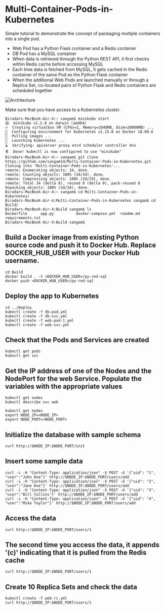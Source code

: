 # Multi-Container-Pods-in-Kubernetes


Simple tutorial to demonstrate the concept of packaging multiple containers into a single pod. 
* Web Pod has a Python Flask container and a Redis container
* DB Pod has a MySQL container
* When data is retrieved through the Python REST API, it first checks within Redis cache before accessing MySQL
* Each time data is fetched from MySQL, it gets cached in the Redis container of the same Pod as the Python Flask container
* When the additional Web Pods are launched manually or through a Replica Set, co-located pairs of Python Flask and Redis containers are scheduled together

![Architecture](https://github.com/sangam14/Multi-Container-Pods-in-Kubernetes/blob/master/multi-container-pod.png?raw=true)

Make sure that you have access to a Kubernetes cluster.

```
Biradars-MacBook-Air-4:~ sangam$ minikube start
😄  minikube v1.2.0 on darwin (amd64)
🔥  Creating virtualbox VM (CPUs=2, Memory=2048MB, Disk=20000MB) ...
🐳  Configuring environment for Kubernetes v1.15.0 on Docker 18.09.6
🚜  Pulling images ...
🚀  Launching Kubernetes ... 
⌛  Verifying: apiserver proxy etcd scheduler controller dns
🏄  Done! kubectl is now configured to use "minikube"
Biradars-MacBook-Air-4:~ sangam$ git clone https://github.com/sangam14/Multi-Container-Pods-in-Kubernetes.git
Cloning into 'Multi-Container-Pods-in-Kubernetes'...
remote: Enumerating objects: 34, done.
remote: Counting objects: 100% (34/34), done.
remote: Compressing objects: 100% (29/29), done.
remote: Total 34 (delta 8), reused 0 (delta 0), pack-reused 0
Unpacking objects: 100% (34/34), done.
Biradars-MacBook-Air-4:~ sangam$ cd Multi-Container-Pods-in-Kubernetes/
Biradars-MacBook-Air-4:Multi-Container-Pods-in-Kubernetes sangam$ cd Build/
Biradars-MacBook-Air-4:Build sangam$ ls
Dockerfile		app.py			docker-compose.yml	readme.md		requirements.txt
Biradars-MacBook-Air-4:Build sangam$ 
```




## Build a Docker image from existing Python source code and push it to Docker Hub. Replace DOCKER_HUB_USER with your Docker Hub username.
```
cd Build
docker build . -t <DOCKER_HUB_USER>/py-red-sql
docker push <DOCKER_HUB_USER>/py-red-sql
```

## Deploy the app to Kubernetes
```
cd ../Deploy
kubectl create -f db-pod.yml
kubectl create -f db-svc.yml
kubectl create -f web-pod-1.yml
kubectl create -f web-svc.yml
```

## Check that the Pods and Services are created
```
kubectl get pods
kubectl get svc
```

## Get the IP address of one of the Nodes and the NodePort for the web Service. Populate the variables with the appropriate values
```
kubectl get nodes
kubectl describe svc web

kubectl get nodes
export NODE_IP=<NODE_IP>
export NODE_PORT=<NODE_PORT>
```

## Initialize the database with sample schema
```
curl http://$NODE_IP:$NODE_PORT/init
```
## Insert some sample data
```
curl -i -H "Content-Type: application/json" -X POST -d '{"uid": "1", "user":"John Doe"}' http://$NODE_IP:$NODE_PORT/users/add
curl -i -H "Content-Type: application/json" -X POST -d '{"uid": "2", "user":"Jane Doe"}' http://$NODE_IP:$NODE_PORT/users/add
curl -i -H "Content-Type: application/json" -X POST -d '{"uid": "3", "user":"Bill Collins"}' http://$NODE_IP:$NODE_PORT/users/add
curl -i -H "Content-Type: application/json" -X POST -d '{"uid": "4", "user":"Mike Taylor"}' http://$NODE_IP:$NODE_PORT/users/add
```

## Access the data 
```
curl http://$NODE_IP:$NODE_PORT/users/1
```
## The second time you access the data, it appends '(c)' indicating that it is pulled from the Redis cache
```
curl http://$NODE_IP:$NODE_PORT/users/1
```

## Create 10 Replica Sets and check the data
```
kubectl create -f web-rc.yml
curl http://$NODE_IP:$NODE_PORT/users/1
```


